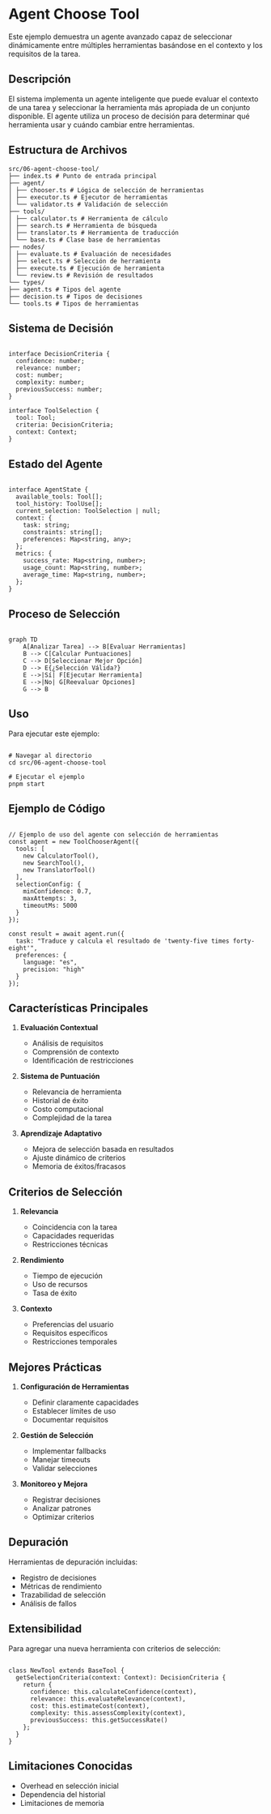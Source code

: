 # Agent Choose Tool

Este ejemplo demuestra un agente avanzado capaz de seleccionar dinámicamente entre múltiples herramientas basándose en el contexto y los requisitos de la tarea.

## Descripción

El sistema implementa un agente inteligente que puede evaluar el contexto de una tarea y seleccionar la herramienta más apropiada de un conjunto disponible. El agente utiliza un proceso de decisión para determinar qué herramienta usar y cuándo cambiar entre herramientas.

## Estructura de Archivos 

```plaintext
src/06-agent-choose-tool/
├── index.ts # Punto de entrada principal
├── agent/
│ ├── chooser.ts # Lógica de selección de herramientas
│ ├── executor.ts # Ejecutor de herramientas
│ └── validator.ts # Validación de selección
├── tools/
│ ├── calculator.ts # Herramienta de cálculo
│ ├── search.ts # Herramienta de búsqueda
│ ├── translator.ts # Herramienta de traducción
│ └── base.ts # Clase base de herramientas
├── nodes/
│ ├── evaluate.ts # Evaluación de necesidades
│ ├── select.ts # Selección de herramienta
│ ├── execute.ts # Ejecución de herramienta
│ └── review.ts # Revisión de resultados
└── types/
├── agent.ts # Tipos del agente
├── decision.ts # Tipos de decisiones
└── tools.ts # Tipos de herramientas
```

## Sistema de Decisión

```

interface DecisionCriteria {
  confidence: number;
  relevance: number;
  cost: number;
  complexity: number;
  previousSuccess: number;
}

interface ToolSelection {
  tool: Tool;
  criteria: DecisionCriteria;
  context: Context;
}
```

## Estado del Agente

```

interface AgentState {
  available_tools: Tool[];
  tool_history: ToolUse[];
  current_selection: ToolSelection | null;
  context: {
    task: string;
    constraints: string[];
    preferences: Map<string, any>;
  };
  metrics: {
    success_rate: Map<string, number>;
    usage_count: Map<string, number>;
    average_time: Map<string, number>;
  };
}
```

## Proceso de Selección

```

graph TD
    A[Analizar Tarea] --> B[Evaluar Herramientas]
    B --> C[Calcular Puntuaciones]
    C --> D[Seleccionar Mejor Opción]
    D --> E{¿Selección Válida?}
    E -->|Sí| F[Ejecutar Herramienta]
    E -->|No| G[Reevaluar Opciones]
    G --> B
```

## Uso

Para ejecutar este ejemplo:

```

# Navegar al directorio
cd src/06-agent-choose-tool

# Ejecutar el ejemplo
pnpm start
```

## Ejemplo de Código

```

// Ejemplo de uso del agente con selección de herramientas
const agent = new ToolChooserAgent({
  tools: [
    new CalculatorTool(),
    new SearchTool(),
    new TranslatorTool()
  ],
  selectionConfig: {
    minConfidence: 0.7,
    maxAttempts: 3,
    timeoutMs: 5000
  }
});

const result = await agent.run({
  task: "Traduce y calcula el resultado de 'twenty-five times forty-eight'",
  preferences: {
    language: "es",
    precision: "high"
  }
});
```

## Características Principales

1. **Evaluación Contextual**
   - Análisis de requisitos
   - Comprensión de contexto
   - Identificación de restricciones

2. **Sistema de Puntuación**
   - Relevancia de herramienta
   - Historial de éxito
   - Costo computacional
   - Complejidad de la tarea

3. **Aprendizaje Adaptativo**
   - Mejora de selección basada en resultados
   - Ajuste dinámico de criterios
   - Memoria de éxitos/fracasos

## Criterios de Selección

1. **Relevancia**
   - Coincidencia con la tarea
   - Capacidades requeridas
   - Restricciones técnicas

2. **Rendimiento**
   - Tiempo de ejecución
   - Uso de recursos
   - Tasa de éxito

3. **Contexto**
   - Preferencias del usuario
   - Requisitos específicos
   - Restricciones temporales

## Mejores Prácticas

1. **Configuración de Herramientas**
   - Definir claramente capacidades
   - Establecer límites de uso
   - Documentar requisitos

2. **Gestión de Selección**
   - Implementar fallbacks
   - Manejar timeouts
   - Validar selecciones

3. **Monitoreo y Mejora**
   - Registrar decisiones
   - Analizar patrones
   - Optimizar criterios

## Depuración

Herramientas de depuración incluidas:
- Registro de decisiones
- Métricas de rendimiento
- Trazabilidad de selección
- Análisis de fallos

## Extensibilidad

Para agregar una nueva herramienta con criterios de selección:

```

class NewTool extends BaseTool {
  getSelectionCriteria(context: Context): DecisionCriteria {
    return {
      confidence: this.calculateConfidence(context),
      relevance: this.evaluateRelevance(context),
      cost: this.estimateCost(context),
      complexity: this.assessComplexity(context),
      previousSuccess: this.getSuccessRate()
    };
  }
}
```

## Limitaciones Conocidas

- Overhead en selección inicial
- Dependencia del historial
- Limitaciones de memoria
```